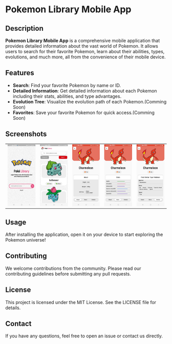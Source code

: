 # Pokemon Library Mobile App

## Description
**Pokemon Library Mobile App** is a comprehensive mobile application that provides detailed information about the vast world of Pokemon. It allows users to search for their favorite Pokemon, learn about their abilities, types, evolutions, and much more, all from the convenience of their mobile device.

## Features
- **Search**: Find your favorite Pokemon by name or ID.
- **Detailed Information**: Get detailed information about each Pokemon including their stats, abilities, and type advantages.
- **Evolution Tree**: Visualize the evolution path of each Pokemon.(Comming Soon)
- **Favorites**: Save your favorite Pokemon for quick access.(Comming Soon)

## Screenshots


|   |  |   |   |   |
| --- | --- |  --- |  --- |  --- |  
| ![](https://github.com/FlutterVivekKumar/Poke-Library/blob/main/Screenshots/1.jpeg) | ![](https://github.com/FlutterVivekKumar/Poke-Library/blob/main/Screenshots/2.jpeg) | ![](https://github.com/FlutterVivekKumar/Poke-Library/blob/main/Screenshots/3.jpeg) | ![](https://github.com/FlutterVivekKumar/Poke-Library/blob/main/Screenshots/4.jpeg) | ![](https://github.com/FlutterVivekKumar/Poke-Library/blob/main/Screenshots/5.jpeg) |

## Usage
After installing the application, open it on your device to start exploring the Pokemon universe!

## Contributing
We welcome contributions from the community. Please read our contributing guidelines before submitting any pull requests.

## License
This project is licensed under the MIT License. See the LICENSE file for details.

## Contact
If you have any questions, feel free to open an issue or contact us directly.

